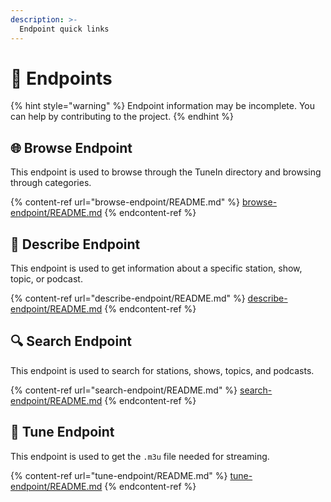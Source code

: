 ```yaml
---
description: >-
  Endpoint quick links
---
```


# 🔗 Endpoints

{% hint style="warning" %}
Endpoint information may be incomplete. You can help by contributing to the project.
{% endhint %}

## 🌐 Browse Endpoint

This endpoint is used to browse through the TuneIn directory and browsing through categories.

{% content-ref url="browse-endpoint/README.md" %}
[browse-endpoint/README.md](browse-endpoint/README.md)
{% endcontent-ref %}

## 📃️ Describe Endpoint

This endpoint is used to get information about a specific station, show, topic, or podcast.

{% content-ref url="describe-endpoint/README.md" %}
[describe-endpoint/README.md](describe-endpoint/README.md)
{% endcontent-ref %}

## 🔍 Search Endpoint

This endpoint is used to search for stations, shows, topics, and podcasts.

{% content-ref url="search-endpoint/README.md" %}
[search-endpoint/README.md](search-endpoint/README.md)
{% endcontent-ref %}

## 🎵 Tune Endpoint

This endpoint is used to get the `.m3u` file needed for streaming.

{% content-ref url="tune-endpoint/README.md" %}
[tune-endpoint/README.md](tune-endpoint/README.md)
{% endcontent-ref %}
